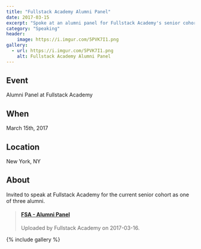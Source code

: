 ```yaml
---
title: "Fullstack Academy Alumni Panel"
date: 2017-03-15
excerpt: "Spoke at an alumni panel for Fullstack Academy's senior cohort."
category: "Speaking"
header:
    image: https://i.imgur.com/5PVK7I1.png
gallery:
  - url: https://i.imgur.com/5PVK7I1.png
    alt: Fullstack Academy Alumni Panel
---
```


## Event

Alumni Panel at Fullstack Academy

## When

March 15th, 2017

## Location

New York, NY

## About

Invited to speak at Fullstack Academy for the current senior cohort as one of three alumni.

<blockquote class="embedly-card"><h4><a href="https://www.youtube.com/watch?v=nzOfNIL9GWE">FSA - Alumni Panel</a></h4><p>Uploaded by Fullstack Academy on 2017-03-16.</p></blockquote>

{% include gallery %}